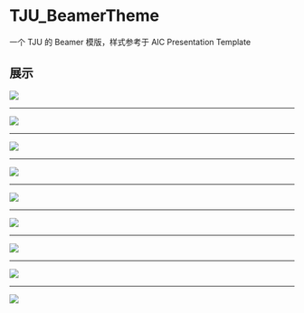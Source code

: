 # TJU_BeamerTheme

一个 TJU 的 Beamer 模版，样式参考于 AIC Presentation Template

## 展示

![](./Images/1.jpg)

---

![](./Images/2.jpg)

---

![](./Images/3.jpg)

---

![](./Images/4.jpg)

---

![](./Images/5.jpg)

---

![](./Images/6.jpg)

---

![](./Images/7.jpg)

---

![](./Images/8.jpg)

---

![](./Images/9.jpg)